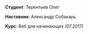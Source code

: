 **Студент**: Терентьев Олег

**Наставник**: Александр Собакарь

**Курс**: Веб для начинающих *(07.2017)*
